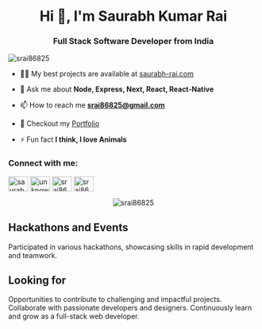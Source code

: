 <h1 align="center">Hi 👋, I'm Saurabh Kumar Rai</h1>
<h3 align="center">Full Stack Software Developer from India</h3>

<p align="left"> <img src="https://komarev.com/ghpvc/?username=srai86825&label=Profile%20views&color=0e75b6&style=flat" alt="srai86825" /> </p>

- 👨‍💻 My best projects are available at [saurabh-rai.com](https://saurabh-rai.com)

- 💬 Ask me about **Node, Express, Next, React, React-Native**

- 📫 How to reach me **srai86825@gmail.com**

- 📄 Checkout my [Portfolio](https://saurabh-rai.vercel.app/static/media/cv.924574a9257ece57776d.pdf)

- ⚡ Fun fact **I think, I love Animals**





<h3 align="left">Connect with me:</h3>
<p align="left">
<a href="https://linkedin.com/in/saurabhkumarrai" target="blank"><img align="center" src="https://raw.githubusercontent.com/rahuldkjain/github-profile-readme-generator/master/src/images/icons/Social/linked-in-alt.svg" alt="saurabhkumarrai" height="30" width="40" /></a>
<a href="https://instagram.com/idk_srai" target="blank"><img align="center" src="https://raw.githubusercontent.com/rahuldkjain/github-profile-readme-generator/master/src/images/icons/Social/instagram.svg" alt="unknown_saurabh" height="30" width="40" /></a>
<a href="https://www.leetcode.com/srai86825" target="blank"><img align="center" src="https://raw.githubusercontent.com/rahuldkjain/github-profile-readme-generator/master/src/images/icons/Social/leet-code.svg" alt="srai86825" height="30" width="40" /></a>
<a href="https://auth.geeksforgeeks.org/user/srai86825" target="blank"><img align="center" src="https://raw.githubusercontent.com/rahuldkjain/github-profile-readme-generator/master/src/images/icons/Social/geeks-for-geeks.svg" alt="srai86825" height="30" width="40" /></a>
</p>

<p align="center"><img align="center" src="https://github-readme-stats.vercel.app/api/top-langs?username=srai86825&show_icons=true&locale=en&layout=compact" alt="srai86825" /></p>

## Hackathons and Events
Participated in various hackathons, showcasing skills in rapid development and teamwork.

## Looking for

Opportunities to contribute to challenging and impactful projects.
Collaborate with passionate developers and designers.
Continuously learn and grow as a full-stack web developer.

